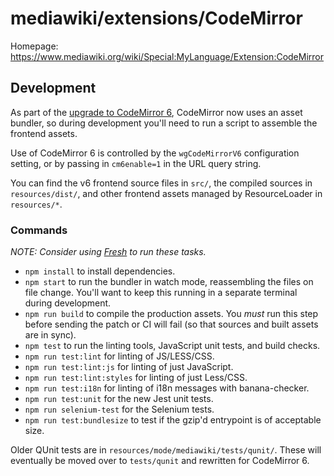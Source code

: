 # mediawiki/extensions/CodeMirror

Homepage: https://www.mediawiki.org/wiki/Special:MyLanguage/Extension:CodeMirror

## Development

As part of the [upgrade to CodeMirror 6](https://phabricator.wikimedia.org/T259059),
CodeMirror now uses an asset bundler, so during development you'll need to run a script
to assemble the frontend assets.

Use of CodeMirror 6 is controlled by the `wgCodeMirrorV6` configuration setting, or by
passing in `cm6enable=1` in the URL query string.

You can find the v6 frontend source files in `src/`, the compiled sources in
`resources/dist/`, and other frontend assets managed by ResourceLoader in
`resources/*`.

### Commands

_NOTE: Consider using [Fresh](https://gerrit.wikimedia.org/g/fresh/) to run these tasks._

* `npm install` to install dependencies.
* `npm start` to run the bundler in watch mode, reassembling the files on file change.
  You'll want to keep this running in a separate terminal during development.
* `npm run build` to compile the production assets. You *must* run this step before
  sending the patch or CI will fail (so that sources and built assets are in sync).
* `npm test` to run the linting tools, JavaScript unit tests, and build checks.
* `npm run test:lint` for linting of JS/LESS/CSS.
* `npm run test:lint:js` for linting of just JavaScript.
* `npm run test:lint:styles` for linting of just Less/CSS.
* `npm run test:i18n` for linting of i18n messages with banana-checker.
* `npm run test:unit` for the new Jest unit tests.
* `npm run selenium-test` for the Selenium tests.
* `npm run test:bundlesize` to test if the gzip'd entrypoint is of acceptable size.

Older QUnit tests are in `resources/mode/mediawiki/tests/qunit/`. These will
eventually be moved over to `tests/qunit` and rewritten for CodeMirror 6.
